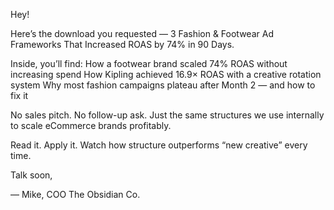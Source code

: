 Hey!

Here’s the download you requested — 3 Fashion & Footwear Ad Frameworks That Increased ROAS by 74% in 90 Days.

Inside, you’ll find:
How a footwear brand scaled 74% ROAS without increasing spend
How Kipling achieved 16.9× ROAS with a creative rotation system
Why most fashion campaigns plateau after Month 2 — and how to fix it

No sales pitch. No follow-up ask. Just the same structures we use internally to scale eCommerce brands profitably.

Read it. Apply it. Watch how structure outperforms “new creative” every time.

Talk soon,

 — Mike, COO
 The Obsidian Co.
